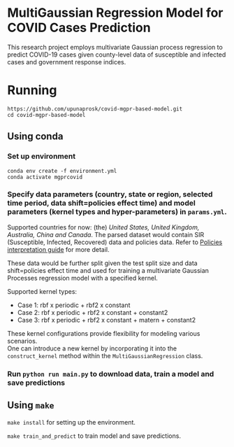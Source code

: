# MultiGaussian Regression Model for COVID Cases Prediction

This research project employs multivariate Gaussian process regression to predict COVID-19 cases given county-level data of susceptible and infected cases and government response indices. 

# Running

```
https://github.com/upunaprosk/covid-mgpr-based-model.git
cd covid-mgpr-based-model
```
## Using conda
### Set up environment
```
conda env create -f environment.yml
conda activate mgprcovid
```
### Specify data parameters (country, state or region, selected time period, data shift=policies effect time) and model parameters (kernel types and hyper-parameters) in ```params.yml```. 

Supported countries for now: (the) *United States, United Kingdom, Australia, China and Canada*.
The parsed dataset would contain SIR (Susceptible, Infected, Recovered) data and policies data. Refer to [Policies interpretation guide](https://github.com/upunaprosk/covid-mgpr-based-model/blob/master/data/interpretation_guide.md) for more detail.

These data would be further split given the test split size and data shift=policies effect time and used for training a multivariate Gaussian Processes regression model with a specified kernel.

Supported kernel types: 
- Case 1: rbf x periodic + rbf2 x constant
- Case 2: rbf x periodic + rbf2 x constant + constant2
- Case 3: rbf x periodic + rbf2 x constant + matern + constant2

These kernel configurations provide flexibility for modeling various scenarios.  
One can introduce a new kernel by incorporating it into the ```construct_kernel``` method within the ```MultiGaussianRegression``` class.

### Run ```python run main.py``` to download data, train a model and save predictions
                
## Using ```make```

```make install``` for setting up the environment.

```make train_and_predict``` to train model and save predictions.
